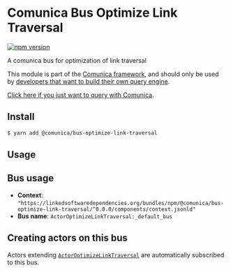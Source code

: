 # Comunica Bus Optimize Link Traversal

[![npm version](https://badge.fury.io/js/%40comunica%2Fbus-optimize-link-traversal.svg)](https://www.npmjs.com/package/@comunica/bus-optimize-link-traversal)

A comunica bus for optimization of link traversal

This module is part of the [Comunica framework](https://github.com/comunica/comunica),
and should only be used by [developers that want to build their own query engine](https://comunica.dev/docs/modify/).

[Click here if you just want to query with Comunica](https://comunica.dev/docs/query/).

## Install

```bash
$ yarn add @comunica/bus-optimize-link-traversal
```

## Usage

## Bus usage

* **Context**: `"https://linkedsoftwaredependencies.org/bundles/npm/@comunica/bus-optimize-link-traversal/^0.0.0/components/context.jsonld"`
* **Bus name**: `ActorOptimizeLinkTraversal:_default_bus`

## Creating actors on this bus

Actors extending [`ActorOptimizeLinkTraversal`](TODO:jsdoc_url) are automatically subscribed to this bus.
